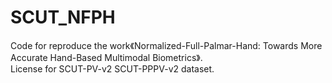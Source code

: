 # SCUT_NFPH
Code for reproduce the work《Normalized-Full-Palmar-Hand: Towards More Accurate Hand-Based Multimodal Biometrics》.
<br />License for SCUT-PV-v2 SCUT-PPPV-v2 dataset.
